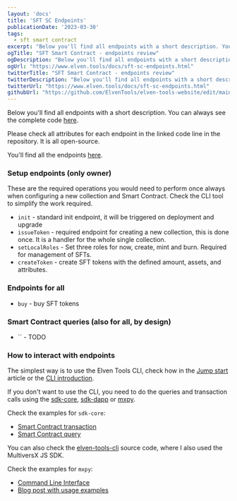 ```yaml
---
layout: 'docs'
title: 'SFT SC Endpoints'
publicationDate: '2023-03-30'
tags:
  - sft smart contract
excerpt: "Below you'll find all endpoints with a short description. You can always see the complete code."
ogTitle: "SFT Smart Contract - endpoints review"
ogDescription: "Below you'll find all endpoints with a short description. You can always see the complete code."
ogUrl: "https://www.elven.tools/docs/sft-sc-endpoints.html"
twitterTitle: "SFT Smart Contract - endpoints review"
twitterDescription: "Below you'll find all endpoints with a short description. You can always see the complete code."
twitterUrl: "https://www.elven.tools/docs/sft-sc-endpoints.html"
githubUrl: "https://github.com/ElvenTools/elven-tools-website/edit/main/src/docs/sft-sc-endpoints.md"
---
```


Below you'll find all endpoints with a short description. You can always see the complete code [here](https://github.com/ElvenTools/elven-tools-sft-minter-sc).

Please check all attributes for each endpoint in the linked code line in the repository. It is all open-source.

You'll find all the endpoints [here](https://github.com/ElvenTools/elven-tools-sft-minter-sc/tree/main/src).

### Setup endpoints (only owner)

These are the required operations you would need to perform once always when configuring a new collection and Smart Contract. Check the CLI tool to simplify the work required.

- `init` - standard init endpoint, it will be triggered on deployment and upgrade
- `issueToken` - required endpoint for creating a new collection, this is done once. It is a handler for the whole single collection.
- `setLocalRoles` - Set three roles for now, create, mint and burn. Required for management of SFTs.
- `createToken` - create SFT tokens with the defined amount, assets, and attributes.

### Endpoints for all

- `buy` - buy SFT tokens

### Smart Contract queries (also for all, by design)

- `` - TODO

### How to interact with endpoints

The simplest way is to use the Elven Tools CLI, check how in the [Jump start](/docs/jump-start.html) article or the [CLI introduction](/docs/cli-introduction.html).

If you don't want to use the CLI, you need to do the queries and transaction calls using the [sdk-core](https://github.com/multiversx/mx-sdk-js-core), [sdk-dapp](https://github.com/multiversx/mx-sdk-dapp) or [mxpy](https://github.com/multiversx/mx-sdk-py-cli/blob/main/CLI.md).

Check the examples for `sdk-core`:

- [Smart Contract transaction](https://docs.multiversx.com/sdk-and-tools/sdk-js/sdk-js-cookbook#contract-interactions) 
- [Smart Contract query](https://docs.multiversx.com/sdk-and-tools/sdk-js/sdk-js-cookbook#contract-queries)

You can also check the [elven-tools-cli](https://github.com/ElvenTools/elven-tools-cli) source code, where I also used the MultiversX JS SDK.

Check the examples for `mxpy`:

- [Command Line Interface](https://github.com/multiversx/mx-sdk-py-cli/blob/main/CLI.md) 
- [Blog post with usage examples](https://www.julian.io/articles/multiversx-smart-contracts.html)
